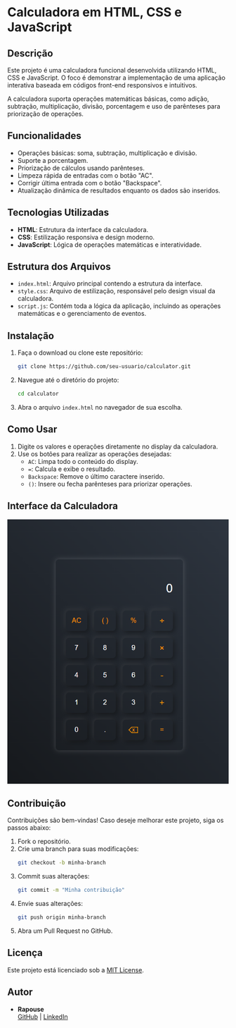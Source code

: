 # Calculadora em HTML, CSS e JavaScript

## Descrição
Este projeto é uma calculadora funcional desenvolvida utilizando HTML, CSS e JavaScript. O foco é demonstrar a implementação de uma aplicação interativa baseada em códigos front-end responsivos e intuitivos.

A calculadora suporta operações matemáticas básicas, como adição, subtração, multiplicação, divisão, porcentagem e uso de parênteses para priorização de operações.

## Funcionalidades
- Operações básicas: soma, subtração, multiplicação e divisão.
- Suporte a porcentagem.
- Priorização de cálculos usando parênteses.
- Limpeza rápida de entradas com o botão "AC".
- Corrigir última entrada com o botão "Backspace".
- Atualização dinâmica de resultados enquanto os dados são inseridos.

## Tecnologias Utilizadas
- **HTML**: Estrutura da interface da calculadora.
- **CSS**: Estilização responsiva e design moderno.
- **JavaScript**: Lógica de operações matemáticas e interatividade.

## Estrutura dos Arquivos

- `index.html`: Arquivo principal contendo a estrutura da interface.
- `style.css`: Arquivo de estilização, responsável pelo design visual da calculadora.
- `script.js`: Contém toda a lógica da aplicação, incluindo as operações matemáticas e o gerenciamento de eventos.

## Instalação
1. Faça o download ou clone este repositório:
   ```bash
   git clone https://github.com/seu-usuario/calculator.git
   ```
2. Navegue até o diretório do projeto:
   ```bash
   cd calculator
   ```
3. Abra o arquivo `index.html` no navegador de sua escolha.

## Como Usar
1. Digite os valores e operações diretamente no display da calculadora.
2. Use os botões para realizar as operações desejadas:
   - `AC`: Limpa todo o conteúdo do display.
   - `=`: Calcula e exibe o resultado.
   - `Backspace`: Remove o último caractere inserido.
   - `()`: Insere ou fecha parênteses para priorizar operações.

## Interface da Calculadora
![Interface da Calculadora](assets/calculadora-interface.png)

## Contribuição
Contribuições são bem-vindas! Caso deseje melhorar este projeto, siga os passos abaixo:
1. Fork o repositório.
2. Crie uma branch para suas modificações:
   ```bash
   git checkout -b minha-branch
   ```
3. Commit suas alterações:
   ```bash
   git commit -m "Minha contribuição"
   ```
4. Envie suas alterações:
   ```bash
   git push origin minha-branch
   ```
5. Abra um Pull Request no GitHub.

## Licença
Este projeto está licenciado sob a [MIT License](LICENSE).

## Autor
- **Rapouse**  
  [GitHub](https://github.com/Rapouse) | [LinkedIn](https://www.linkedin.com/in/james-lima/)

